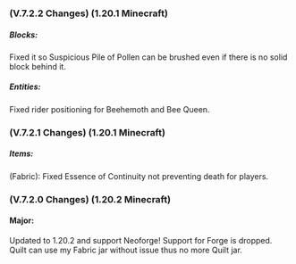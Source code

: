 ### **(V.7.2.2 Changes) (1.20.1 Minecraft)**

##### Blocks:
Fixed it so Suspicious Pile of Pollen can be brushed even if there is no solid block behind it.

##### Entities:
Fixed rider positioning for Beehemoth and Bee Queen.


### **(V.7.2.1 Changes) (1.20.1 Minecraft)**

##### Items:
(Fabric): Fixed Essence of Continuity not preventing death for players.


### **(V.7.2.0 Changes) (1.20.2 Minecraft)**

#### Major:
Updated to 1.20.2 and support Neoforge! Support for Forge is dropped. Quilt can use my Fabric jar without issue thus no more Quilt jar.